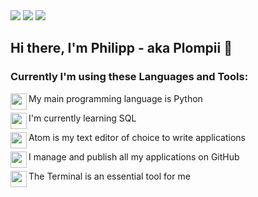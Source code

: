 <img src="https://github.com/Plompii/Plompii/blob/main/assets/Unbenannt.png">
<img src="https://github.com/Plompii/Plompii/blob/main/assets/Unbannt.png">
<img src="https://github.com/Plompii/Plompii/blob/main/assets/Unbent.png">

## Hi there, I'm Philipp - aka Plompii 👋

### Currently I'm using these Languages and Tools:

<img align="left" height="26" width="26" src="https://github.com/Plompii/Plompii/blob/main/assets/1.png" />My main programming language is Python

<img align="left" height="26" width="26" src="https://github.com/Plompii/Plompii/blob/main/assets/2.png" />I'm currently learning SQL

<img align="left" height="26" width="26" src="https://github.com/Plompii/Plompii/blob/main/assets/3.png" />Atom is my text editor of choice to write applications

<img align="left" height="26" width="26" src="https://github.com/Plompii/Plompii/blob/main/assets/4.png" />I manage and publish all my applications on GitHub

<img align="left" height="26" width="26" src="https://github.com/Plompii/Plompii/blob/main/assets/5.png" />The Terminal is an essential tool for me
